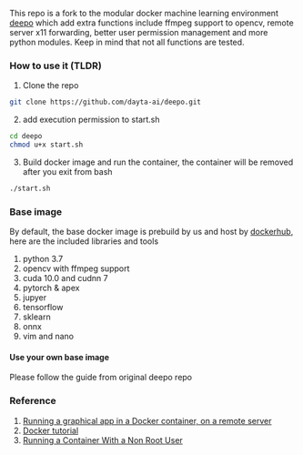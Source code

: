 This repo is a fork to the modular docker machine learning environment [deepo](https://github.com/ufoym/deepo) which add extra functions include ffmpeg support to opencv, remote server x11 forwarding, better user permission management and more python modules. Keep in mind that not all functions are tested.

### How to use it (TLDR)
1. Clone the repo
```bash
git clone https://github.com/dayta-ai/deepo.git
```
2. add execution permission to start.sh
```bash
cd deepo
chmod u+x start.sh
```
3. Build docker image and run the container, the container will be removed after you exit from bash
```bash
./start.sh
```

### Base image
By default, the base docker image is prebuild by us and host by [dockerhub](https://hub.docker.com/r/dayta/ml_development), here are the included libraries and tools
1. python 3.7
2. opencv with ffmpeg support
3. cuda 10.0 and cudnn 7
4. pytorch & apex
5. jupyer
6. tensorflow
7. sklearn
8. onnx
9. vim and nano

#### Use your own base image
Please follow the guide from original deepo repo

### Reference
1. [Running a graphical app in a Docker container, on a remote server](https://blog.yadutaf.fr/2017/09/10/running-a-graphical-app-in-a-docker-container-on-a-remote-server/)
2. [Docker tutorial](https://github.com/dayta-ai/Resource/tree/master/docker/tutorial)
3. [Running a Container With a Non Root User](https://medium.com/better-programming/running-a-container-with-a-non-root-user-e35830d1f42a)

